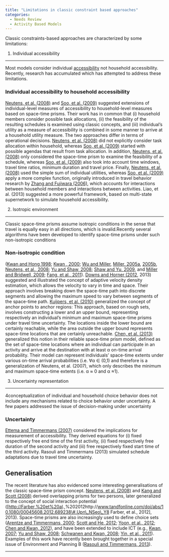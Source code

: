 ```yaml
---
title: "Limitations in classic constraint based approaches"
categories:
  - Needs Review
  - Activity Based Models
---
```


Classic constraints-based approaches are characterized by some limitations:

1. Individual accessibility
---------------------------

Most models consider individual [accessibility](Accessibilities) not household accessibility.
Recently, research has accumulated which has attempted to address these limitations.

### Individual accessibility to household accessibility

[Neutens, et al. (2008)](http://www.sciencedirect.com/science/article/pii/S019897150800032X) and [Soo, et al. (2009)](http://books.google.nl/books/about/Towards_a_Multi_Activity_Multi_Person_Ac.html?id=R4fhSAAACAAJ&redir_esc=y) suggested extensions of individual-level measures of accessibility to household-level measures based on space-time prisms. Their work has in common that (i) household members consider possible task allocations, (ii) the feasibility of the resulting schedules is examined using classic concepts, and (iii) individual’s utility as a measure of accessibility is combined in some manner to arrive at a household utility measure. The two approaches differ in terms of operational decisions. [Neutens, et al. (2008)](http://www.sciencedirect.com/science/article/pii/S019897150800032X) did not explicitly consider task allocation within household, whereas [Soo, et al. (2009)](http://books.google.nl/books/about/Towards_a_Multi_Activity_Multi_Person_Ac.html?id=R4fhSAAACAAJ&redir_esc=y) started with possible agendas that result from task allocation. In addition, [Neutens, et al. (2008)](http://www.sciencedirect.com/science/article/pii/S019897150800032X) only considered the space-time prism to examine the feasibility of a schedule, whereas [Soo, et al. (2009)](http://books.google.nl/books/about/Towards_a_Multi_Activity_Multi_Person_Ac.html?id=R4fhSAAACAAJ&redir_esc=y) also took into account time windows, travel time ratios, minimum duration and travel price. Finally, [Neutens, et al. (2008)](http://www.sciencedirect.com/science/article/pii/S019897150800032X) used the simple sum of individual utilities, whereas [Soo, et al. (2009)](http://%5Bhttp://books.google.nl/books/about/Towards_a_Multi_Activity_Multi_Person_Ac.html?id=R4fhSAAACAAJ&redir_esc=y%20Soo,%20et%20al.%20(2009)%5D%20) apply a more complex function, originally introduced in travel behavior research by [Zhang and Fujiwara (2006)](http://www.sciencedirect.com/science/article/pii/S019126150500010X), which accounts for interactions between household members and interactions between activities. Liao, et al. (2013) suggested a more powerful framework, based on multi-state supernetwork to simulate household accessibility.

2. Isotropic environment
------------------------

Classic space-time prisms assume isotropic conditions in the sense that travel is equally easy in all directions, which is invalid.Recently several algorithms have been developed to identify space-time prisms under such non-isotropic conditions

### Non-isotropic condition

([Kwan and Hong 1998](http://meipokwan.org/GS_1998.html); [Kwan , 2000](http://meipokwan.org/Extend_2000.html); [Wu and Miller](http://www.rita.dot.gov/bts/sites/rita.dot.gov.bts/files/publications/journal_of_transportation_and_statistics/volume_04_number_23/paper_01/index.html), [Miller, 2005a](http://onlinelibrary.wiley.com/doi/10.1111/j.1538-4632.2005.00575.x/abstract), [2005b](http://www.envplan.com/abstract.cgi?id=b31154), [Neutens, et al., 2008](http://www.sciencedirect.com/science/article/pii/S019897150800032X); [Yu and Shaw, 2008](http://www.tandfonline.com/doi/abs/10.1080/13658810701427569#preview); [Shaw and Yu, 2009](http://www.sciencedirect.com/science/article/pii/S0966692308001324), and [Miller and Bridwell, 2009](http://www.tandfonline.com/doi/abs/10.1080/00045600802471049#preview); [Fang, et al., 2011](http://www.sciencedirect.com/science/article/pii/S0966692310001006)). [Downs and Horner (2012](http://www.sciencedirect.com/science/article/pii/S0966692312000804), 2013) suggested and illustrated the concept of adaptive velocity density estimation, which allows the velocity to vary in time and space. Their approach involves breaking down the space-time path into discrete segments and allowing the maximum speed to vary between segments of the space-time path. [Kuijpers, et al. (2010)](http://www.tandfonline.com/doi/abs/10.1080/13658810903321339#preview) generalized the concept of anchor points to anchor regions: This approach, based on rough sets, involves constructing a lower and an upper bound, representing respectively an individual’s minimum and maximum space-time prisms under travel time uncertainty. The locations inside the lower bound are certainly reachable, while the area outside the upper bound represents space-time locations that are certainly unreachable. [Chen, et al. (2013)](http://www.tandfonline.com/doi/abs/10.1080/00045608.2013.834236#preview) generalized this notion in their reliable space-time prism model, defined as the set of space-time locations where an individual can participate in an activity and arrive at the destination with at least α on-time arrival probability. Their model can represent individuals’ space-time extents under various on-time arrival probabilities (i.e. ∀α ∈ (0,1) and therefore is a generalization of Neutens, et al. (2007), which only describes the minimum and maximum space-time extents (i.e. α ≈ 0 and α ≈1).

3. Uncertainty representation
-----------------------------

4conceptualization of individual and household choice behavior does not include any mechanisms related to choice behavior under uncertainty. A few papers addressed the issue of decision-making under uncertainty

### Uncertainty

[Ettema and Timmermans (2007)](http://onlinelibrary.wiley.com/doi/10.1111/j.1538-4632.2007.00702.x/abstract) considered the implications for measurement of accessibility. They derived equations for (i) fixed respectively free end time of the first activity, (ii) fixed respectively free duration of the second activity and (iii) free respectively fixed start time of the third activity. Rasouli and Timmermans (2013) simulated schedule adaptations due to travel time uncertainty.

Generalisation
--------------

The recent literature has also evidenced some interesting generalisations of the classic space-time prism concept. [Neutens, et al. (2008)](http://www.sciencedirect.com/science/article/pii/S019897150800032X) and [Kang and Scott (2008)](http://link.springer.com/article/10.1007%2Fs11116-007-9146-4) derived overlapping prisms for two persons, later generalized to the concept of social interaction potential (\[<http://Farber,%20et%20al>.,%202012http://www.tandfonline.com/doi/abs/10.1080/00045608.2012.689238\#.Upn\_NSeo\_Y8 Farber, et al., 2012\], 2013). Space-time prisms are also increasingly used to define choice sets ([Arentze and Timmermans, 2000](http://tmiponline.org/Clearinghouse/Items/A_Learning-based_Transportation_Oriented_Simulation_System.aspx); [Scott and He, 2012](http://www.sciencedirect.com/science/article/pii/S0966692312000841); [Yoon, et al., 2012](http://link.springer.com/article/10.1007%2Fs11116-012-9407-8); [Chen and Kwan, 2012](http://www.tandfonline.com/doi/abs/10.1080/13658816.2011.624520#preview)), and have been extended to include ICT (e.g., [Kwan, 2007](http://dspace.library.uu.nl/handle/1874/31656); [Yu and Shaw, 2008](http://www.tandfonline.com/doi/abs/10.1080/13658810701427569#preview); [Schwanen and Kwan, 2008](http://www.sciencedirect.com/science/article/pii/S0016718507001790); [Yin, et al., 2011](http://www.sciencedirect.com/science/article/pii/S0966692310001547)). Examples of this work have recently been brought together in a special issue of Environment and Planning B ([Rasouli and Timmermans, 2013](http://vivo.libr.tue.nl/display/publication283401)).

------------------------------------------------------------------------

